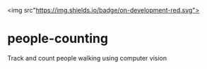 <img src"https://img.shields.io/badge/on-development-red.svg">
# people-counting
Track and count people walking using computer vision
